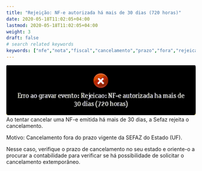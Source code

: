 ```yaml
---
title: "Rejeição: NF-e autorizada há mais de 30 dias (720 horas)"
date: 2020-05-18T11:02:05+04:00
lastmod: 2020-05-18T11:02:05+04:00
weight: 3
draft: false
# search related keywords
keywords: ["nfe","nota","fiscal","cancelamento","prazo","fora","rejeicao"]
---
```


![image example](rejeicao.png "Rejeição ao cancelar NF-e")
Ao tentar cancelar uma NF-e emitida há mais de 30 dias, a Sefaz rejeita o cancelamento.

Motivo: Cancelamento fora do prazo vigente da SEFAZ do Estado (UF).

Nesse caso, verifique o prazo de cancelamento no seu estado e oriente-o a procurar a contabilidade para verificar se há possibilidade de solicitar o cancelamento extemporâneo.